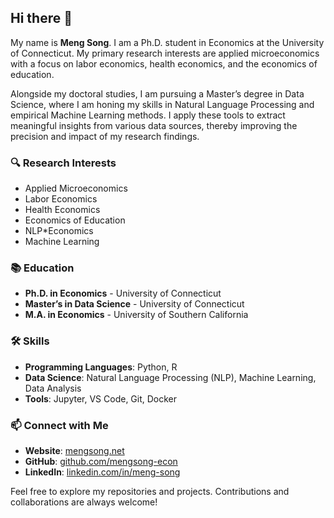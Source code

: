 ## Hi there 👋

My name is **Meng Song**. I am a Ph.D. student in Economics at the University of Connecticut. My primary research interests are applied microeconomics with a focus on labor economics, health economics, and the economics of education.

Alongside my doctoral studies, I am pursuing a Master’s degree in Data Science, where I am honing my skills in Natural Language Processing and empirical Machine Learning methods. I apply these tools to extract meaningful insights from various data sources, thereby improving the precision and impact of my research findings.

### 🔍 Research Interests
- Applied Microeconomics
- Labor Economics
- Health Economics
- Economics of Education
- NLP*Economics
- Machine Learning

### 📚 Education
- **Ph.D. in Economics** - University of Connecticut
- **Master’s in Data Science** - University of Connecticut
- **M.A. in Economics** - University of Southern California

### 🛠️ Skills
- **Programming Languages**: Python, R
- **Data Science**: Natural Language Processing (NLP), Machine Learning, Data Analysis
- **Tools**: Jupyter, VS Code, Git, Docker

### 📫 Connect with Me
- **Website**: [mengsong.net](https://mengsong.net/)
- **GitHub**: [github.com/mengsong-econ](https://github.com/mengsong-econ)
- **LinkedIn**: [linkedin.com/in/meng-song](https://www.linkedin.com/in/meng-song)

Feel free to explore my repositories and projects. Contributions and collaborations are always welcome!

